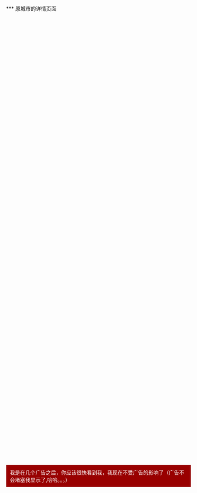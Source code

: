 <script>
W.js('../../source/j/ad/caoyu.js');
</script>
<style>
.mt20{
	margin-top: 20px;
}
</style>
<div class="example_container">
    <style class="example_css">
    .adposter_6216{
    	width: 99%;
    	height: 90px;
    }
    .async-ad{
    	background:url(http://www.weather.com.cn/m2/i/index/loading.gif) center center no-repeat;
    	background-color: #eee;
    	font-size: 0;
    }
    </style>
    <div class="example_html">
       	<div class="adposter_6216"> 
		<script>WR_PARAMETER.WR_AD_DATA={"show":"true","type":"CODE","files":[{"file":null,"link":"","IsFlash":"img"}],"code":"%3Cscript+type%3D%22text%2Fjavascript%22+src%3D%22http%3A%2F%2Fad.321tq.com%2Fex%3Fposid%3D10000_002_07%22%3E%3C%2Fscript%3E","closebutton":true,"closetime":false,"under_file":true,"under_or_up":true,"toppx":40,"width":"980","height":"90","width_under":20,"pagewidth":960,"min_screen_w":1024,"opacity":0.9,"staytime":5,"speed":2,"videotitle":"","bgcolor":"000","bdcolor":"000","filepath":"http:\/\/poster.weather.com.cn\/p_files\/player\/player.swf","autostart":true,"repeat":"none","ratingimg":"http:\/\/poster.weather.com.cn\/a.gif?i=&p=6216&pos=0&ch=500&act=1361&order=641&contract=182&host=153&ck=9053","direct":[]};WRATING.PLAY.ACTION(WR_PARAMETER.WR_AD_DATA);</script> 
		</div> 
    </div>
    <script class="example_js">
    
    </script>
</div>
<div class="example_container mt20">
    <style class="example_css">
    .adposter_6116{
    	width: 99%;
    	height: 90px;
    }
    </style>
    <div class="example_html">
       	<div class="adposter_6116"> 
		<script>WR_PARAMETER.WR_AD_DATA={"show":"true","type":"PIC","files":[{"file":"http:\/\/poster.weather.com.cn\/p_files\/8\/4308.jpg","link":"http:\/\/poster1.weather.com.cn\/r.php?url=http%3A%2F%2F3g%2Eweather%2Ecom%2Ecn%2Fwzfw%2Fzgtqtpd%2Fpublic%2Eshtml&p=6087&pos=0&ch=9991&ck=16078","IsFlash":"img"}],"code":"","closebutton":true,"closetime":false,"under_file":true,"under_or_up":true,"toppx":40,"width":"650","height":"90","width_under":20,"pagewidth":960,"min_screen_w":1024,"opacity":0.9,"staytime":5,"speed":2,"videotitle":"","bgcolor":"000","bdcolor":"000","filepath":"http:\/\/poster.weather.com.cn\/p_files\/player\/player.swf","autostart":true,"repeat":"none","ratingimg":"http:\/\/poster.weather.com.cn\/a.gif?i=&p=6087&pos=0&ch=9991&act=&order=&contract=&host=&ck=16078","direct":[]};WRATING.PLAY.ACTION(WR_PARAMETER.WR_AD_DATA);</script> 
		</div>
    </div>
    <script class="example_js">
    </script>
</div>
<div class="example_container mt20">
    <style class="example_css">
    .adposter_6116{
    	width: 99%;
    	height: 90px;
    }
    </style>
    <div class="example_html">
       	<div class="adposter_6116"> 
		<script>WR_PARAMETER.WR_AD_DATA={"show":"true","type":"CODE","files":[{"file":null,"link":"","IsFlash":"img"}],"code":"%3Cscript+type%3D%22text%2Fjavascript%22%3ETQ_FillSlot%28%2710000_002_04%27%29%3B%3C%2Fscript%3E","closebutton":true,"closetime":false,"under_file":true,"under_or_up":true,"toppx":40,"width":"650","height":"90","width_under":20,"pagewidth":960,"min_screen_w":1024,"opacity":0.9,"staytime":5,"speed":2,"videotitle":"","bgcolor":"000","bdcolor":"000","filepath":"http:\/\/poster.weather.com.cn\/p_files\/player\/player.swf","autostart":true,"repeat":"none","ratingimg":"http:\/\/poster.weather.com.cn\/a.gif?i=&p=6088&pos=0&ch=9991&act=1233&order=641&contract=182&host=153&ck=18288","direct":[]};WRATING.PLAY.ACTION(WR_PARAMETER.WR_AD_DATA);</script> 
		</div>
    </div>
    <script class="example_js">
    </script>
</div>
<div class="example_container mt20">
    <style class="example_css">
    .adposter_6116{
    	width: 99%;
    	height: 90px;
    }
    </style>
    <div class="example_html">
       	<div class="adposter_6116"> 
		<script>WR_PARAMETER.WR_AD_DATA={"show":"true","type":"CODE","files":[{"file":null,"link":"","IsFlash":"img"}],"code":"%3Cscript+type%3D%27text%2Fjavascript%27%3E%0D%0ATQ_FillSlot%28%2710000_001_02%27%29%3B%0D%0A%3C%2Fscript%3E","closebutton":true,"closetime":false,"under_file":true,"under_or_up":true,"toppx":40,"width":"300","height":"250","width_under":20,"pagewidth":960,"min_screen_w":1024,"opacity":0.9,"staytime":5,"speed":2,"videotitle":"","bgcolor":"000","bdcolor":"000","filepath":"http:\/\/poster.weather.com.cn\/p_files\/player\/player.swf","autostart":true,"repeat":"none","ratingimg":"http:\/\/poster.weather.com.cn\/a.gif?i=&p=6116&pos=0&ch=9993&act=1389&order=641&contract=182&host=153&ck=18474","direct":[]};WRATING.PLAY.ACTION(WR_PARAMETER.WR_AD_DATA);</script> 
		</div>
    </div>
    <script class="example_js">
    </script>
</div>
***
原城市的详情页面
<div class="example_container mt20">
    <style class="example_css">
    .adposter_6125{
        width: 99%;
        height: 90px;
    }
    </style>
    <div class="example_html">
        <div class="adposter_6125"> 
 <script>WR_PARAMETER.WR_AD_DATA={"show":"true","type":"CODE","files":[{"file":null,"link":"","IsFlash":"img"}],"code":"%3Cscript+type%3D%22text%2Fjavascript%22%3ETQ_FillSlot%28%2710000_001_06%27%29%3B%3C%2Fscript%3E","closebutton":true,"closetime":false,"under_file":true,"under_or_up":true,"toppx":40,"width":"214","height":"90","width_under":20,"pagewidth":960,"min_screen_w":1024,"opacity":0.9,"staytime":5,"speed":2,"videotitle":"","bgcolor":"000","bdcolor":"000","filepath":"http:\/\/poster.weather.com.cn\/p_files\/player\/player.swf","autostart":true,"repeat":"none","ratingimg":"http:\/\/poster.weather.com.cn\/a.gif?i=&p=6125&pos=0&ch=9993&act=1310&order=641&contract=182&host=153&ck=18404","direct":[]};WRATING.PLAY.ACTION(WR_PARAMETER.WR_AD_DATA);</script> 
 </div>
    </div>
    <script class="example_js">
    </script>
</div>
<div class="example_container mt20">
    <style class="example_css">
    .adposter_6126{
        width: 99%;
        height: 90px;
    }
    </style>
    <div class="example_html">
        <div class="adposter_6126"> 
 <script>WR_PARAMETER.WR_AD_DATA={"show":"true","type":"CODE","files":[{"file":null,"link":"","IsFlash":"img"}],"code":"%3Cscript+type%3D%22text%2Fjavascript%22%3ETQ_FillSlot%28%2710000_001_04%27%29%3B%3C%2Fscript%3E","closebutton":true,"closetime":false,"under_file":true,"under_or_up":true,"toppx":40,"width":"728","height":"90","width_under":20,"pagewidth":960,"min_screen_w":1024,"opacity":0.9,"staytime":5,"speed":2,"videotitle":"","bgcolor":"000","bdcolor":"000","filepath":"http:\/\/poster.weather.com.cn\/p_files\/player\/player.swf","autostart":true,"repeat":"none","ratingimg":"http:\/\/poster.weather.com.cn\/a.gif?i=&p=6126&pos=0&ch=9993&act=1309&order=641&contract=182&host=153&ck=18404","direct":[]};WRATING.PLAY.ACTION(WR_PARAMETER.WR_AD_DATA);</script> 
 </div>
    </div>
    <script class="example_js">
    </script>
</div>
<div class="example_container mt20">
    <style class="example_css">
    .adposter_6122{
        width: 99%;
        height: 90px;
    }
    </style>
    <div class="example_html">
        <div class="adposter_6122"> 
 <script>WR_PARAMETER.WR_AD_DATA={"show":"true","type":"CODE","files":[{"file":null,"link":"","IsFlash":"img"}],"code":"%3Cscript+type%3D%27text%2Fjavascript%27%3E%0D%0ATQ_FillSlot%28%2710000_001_03%27%29%3B%0D%0A%3C%2Fscript%3E","closebutton":true,"closetime":false,"under_file":true,"under_or_up":true,"toppx":40,"width":"650","height":"90","width_under":20,"pagewidth":960,"min_screen_w":1024,"opacity":0.9,"staytime":5,"speed":2,"videotitle":"","bgcolor":"000","bdcolor":"000","filepath":"http:\/\/poster.weather.com.cn\/p_files\/player\/player.swf","autostart":true,"repeat":"none","ratingimg":"http:\/\/poster.weather.com.cn\/a.gif?i=&p=6122&pos=0&ch=9993&act=1291&order=641&contract=182&host=153&ck=18382","direct":[]};WRATING.PLAY.ACTION(WR_PARAMETER.WR_AD_DATA);</script> 
 </div>
    </div>
    <script class="example_js">
    </script>
</div>
<div class="example_container mt20">
    <style class="example_css">
    .adposter_6116{
        width: 99%;
        height: 90px;
    }
    </style>
    <div class="example_html">
        <div class="adposter_6116"> 
 <script>WR_PARAMETER.WR_AD_DATA={"show":"true","type":"CODE","files":[{"file":null,"link":"","IsFlash":"img"}],"code":"%3Cscript+type%3D%27text%2Fjavascript%27%3E%0D%0ATQ_FillSlot%28%2710000_001_02%27%29%3B%0D%0A%3C%2Fscript%3E","closebutton":true,"closetime":false,"under_file":true,"under_or_up":true,"toppx":40,"width":"300","height":"250","width_under":20,"pagewidth":960,"min_screen_w":1024,"opacity":0.9,"staytime":5,"speed":2,"videotitle":"","bgcolor":"000","bdcolor":"000","filepath":"http:\/\/poster.weather.com.cn\/p_files\/player\/player.swf","autostart":true,"repeat":"none","ratingimg":"http:\/\/poster.weather.com.cn\/a.gif?i=&p=6116&pos=0&ch=9993&act=1389&order=641&contract=182&host=153&ck=18474","direct":[]};WRATING.PLAY.ACTION(WR_PARAMETER.WR_AD_DATA);</script> 
 </div>
    </div>
    <script class="example_js">
    </script>
</div>
<div class="example_container mt20">
    <style class="example_css">
    .adposter_6117{
        width: 99%;
        height: 90px;
    }
    </style>
    <div class="example_html">
        <div class="adposter_6117"> 
 <script>WR_PARAMETER.WR_AD_DATA={"show":"true","type":"CODE","files":[{"file":null,"link":"","IsFlash":"img"}],"code":"%3Cscript+type%3D%27text%2Fjavascript%27%3E%0D%0ATQ_FillSlot%28%2710000_001_05%27%29%3B%0D%0A%3C%2Fscript%3E","closebutton":true,"closetime":false,"under_file":true,"under_or_up":true,"toppx":40,"width":"300","height":"250","width_under":20,"pagewidth":960,"min_screen_w":1024,"opacity":0.9,"staytime":5,"speed":2,"videotitle":"","bgcolor":"000","bdcolor":"000","filepath":"http:\/\/poster.weather.com.cn\/p_files\/player\/player.swf","autostart":true,"repeat":"none","ratingimg":"http:\/\/poster.weather.com.cn\/a.gif?i=&p=6117&pos=0&ch=9993&act=1127&order=641&contract=182&host=153&ck=18213","direct":[]};WRATING.PLAY.ACTION(WR_PARAMETER.WR_AD_DATA);</script> 
 </div> 
    </div>
    <script class="example_js">
    </script>
</div>

<div class="example_container mt20">
    <style class="example_css">
    .adposter_6118{
        width: 99%;
        height: 90px;
    }
    </style>
    <div class="example_html">
          <div class="adposter_6118"> 
 <script>WR_PARAMETER.WR_AD_DATA={"show":"true","type":"CODE","files":[{"file":null,"link":"","IsFlash":"img"}],"code":"%3Cscript+type%3D%22text%2Fjavascript%22%3E%0D%0A%2F%2A300%2A250%EF%BC%8C%E5%88%9B%E5%BB%BA%E4%BA%8E2012-3-9%2A%2F%0D%0Avar+cpro_id+%3D+%22u799812%22%3B%0D%0A%3C%2Fscript%3E%0D%0A%3Cscript+src%3D%22http%3A%2F%2Fcpro.baidustatic.com%2Fcpro%2Fui%2Fc.js%22+type%3D%22text%2Fjavascript%22%3E%3C%2Fscript%3E","closebutton":true,"closetime":false,"under_file":true,"under_or_up":true,"toppx":40,"width":"300","height":"250","width_under":20,"pagewidth":960,"min_screen_w":1024,"opacity":0.9,"staytime":5,"speed":2,"videotitle":"","bgcolor":"000","bdcolor":"000","filepath":"http:\/\/poster.weather.com.cn\/p_files\/player\/player.swf","autostart":true,"repeat":"none","ratingimg":"http:\/\/poster.weather.com.cn\/a.gif?i=&p=6118&pos=0&ch=9993&act=1314&order=640&contract=181&host=154&ck=18400","direct":[]};WRATING.PLAY.ACTION(WR_PARAMETER.WR_AD_DATA);</script> 
 </div> 
    </div>
    <script class="example_js">
    </script>
</div>
<div class="example_container mt20">
    <style class="example_css">
    .adposter_6119{
        width: 99%;
        height: 90px;
    }
    </style>
    <div class="example_html">
        <div class="adposter_6119"> 
 <script>WR_PARAMETER.WR_AD_DATA={"show":"true","type":"CODE","files":[{"file":null,"link":"","IsFlash":"img"}],"code":"%3Cscript+type%3D%22text%2Fjavascript%22%3ETQ_FillSlot%28%2710000_005_05%27%29%3B%3C%2Fscript%3E","closebutton":true,"closetime":false,"under_file":true,"under_or_up":true,"toppx":40,"width":"300","height":"250","width_under":20,"pagewidth":960,"min_screen_w":1024,"opacity":0.9,"staytime":5,"speed":2,"videotitle":"","bgcolor":"000","bdcolor":"000","filepath":"http:\/\/poster.weather.com.cn\/p_files\/player\/player.swf","autostart":true,"repeat":"none","ratingimg":"http:\/\/poster.weather.com.cn\/a.gif?i=&p=6119&pos=0&ch=9993&act=1302&order=640&contract=181&host=154&ck=18389","direct":[]};WRATING.PLAY.ACTION(WR_PARAMETER.WR_AD_DATA);</script> 
 </div> 
    </div>
    <script class="example_js">
    </script>
</div>
<div class="example_container mt20">
    <style class="example_css">
    .adposter_6120{
        width: 99%;
        height: 90px;
    }
    </style>
    <div class="example_html">
         <div class="adposter_6120"> 
 <script>WR_PARAMETER.WR_AD_DATA={"show":"true","type":"CODE","files":[{"file":null,"link":"","IsFlash":"img"}],"code":"%3Cscript+type%3D%22text%2Fjavascript%22%3ETQ_FillSlot%28%2710000_005_03%27%29%3B%3C%2Fscript%3E","closebutton":true,"closetime":false,"under_file":true,"under_or_up":true,"toppx":40,"width":"300","height":"250","width_under":20,"pagewidth":960,"min_screen_w":1024,"opacity":0.9,"staytime":5,"speed":2,"videotitle":"","bgcolor":"000","bdcolor":"000","filepath":"http:\/\/poster.weather.com.cn\/p_files\/player\/player.swf","autostart":true,"repeat":"none","ratingimg":"http:\/\/poster.weather.com.cn\/a.gif?i=&p=6120&pos=0&ch=9993&act=1243&order=640&contract=181&host=154&ck=18331","direct":[]};WRATING.PLAY.ACTION(WR_PARAMETER.WR_AD_DATA);</script> 
 </div> 
    </div>
    <script class="example_js">
    </script>
</div>
<div class="example_container mt20">
    <style class="example_css">
    .adposter_6121{
        width: 99%;
        height: 90px;
    }
    </style>
    <div class="example_html">
        <div class="adposter_6121"> 
 <script>WR_PARAMETER.WR_AD_DATA={"show":"true","type":"CODE","files":[{"file":null,"link":"","IsFlash":"img"}],"code":"%3Cscript+type%3D%22text%2Fjavascript%22%3ETQ_FillSlot%28%2710000_005_04%27%29%3B%3C%2Fscript%3E","closebutton":true,"closetime":false,"under_file":true,"under_or_up":true,"toppx":40,"width":"300","height":"250","width_under":20,"pagewidth":960,"min_screen_w":1024,"opacity":0.9,"staytime":5,"speed":2,"videotitle":"","bgcolor":"000","bdcolor":"000","filepath":"http:\/\/poster.weather.com.cn\/p_files\/player\/player.swf","autostart":true,"repeat":"none","ratingimg":"http:\/\/poster.weather.com.cn\/a.gif?i=&p=6121&pos=0&ch=9993&act=1248&order=640&contract=181&host=154&ck=18337","direct":[]};WRATING.PLAY.ACTION(WR_PARAMETER.WR_AD_DATA);</script> 
 </div> 
    </div>
    <script class="example_js">
    </script>
</div>
<div class="example_container mt20">
    <style class="example_css">
    .adposter_6123{
        width: 99%;
        height: 90px;
    }
    </style>
    <div class="example_html">
        <div class="adposter_6123"> 
 <script>WR_PARAMETER.WR_AD_DATA={"show":"true","type":"CODE","files":[{"file":null,"link":"","IsFlash":"img"}],"code":"%3Cscript+type%3D%22text%2Fjavascript%22%3ETQ_FillSlot%28%2710000_005_01%27%29%3B%3C%2Fscript%3E","closebutton":true,"closetime":false,"under_file":true,"under_or_up":true,"toppx":40,"width":"650","height":"90","width_under":20,"pagewidth":960,"min_screen_w":1024,"opacity":0.9,"staytime":5,"speed":2,"videotitle":"","bgcolor":"000","bdcolor":"000","filepath":"http:\/\/poster.weather.com.cn\/p_files\/player\/player.swf","autostart":true,"repeat":"none","ratingimg":"http:\/\/poster.weather.com.cn\/a.gif?i=&p=6123&pos=0&ch=9993&act=1274&order=640&contract=181&host=154&ck=18365","direct":[]};WRATING.PLAY.ACTION(WR_PARAMETER.WR_AD_DATA);</script> 
 </div>
    </div>
    <script class="example_js">
    </script>
</div>
<div class="example_container mt20">
    <style class="example_css">
    .adposter_6124{
        width: 99%;
        height: 90px;
    }
    </style>
    <div class="example_html">
        <div class="adposter_6124"> 
 <script>WR_PARAMETER.WR_AD_DATA={"show":"true","type":"CODE","files":[{"file":null,"link":"","IsFlash":"img"}],"code":"%3Cscript+type%3D%22text%2Fjavascript%22%3ETQ_FillSlot%28%2710000_005_02%27%29%3B%3C%2Fscript%3E","closebutton":true,"closetime":false,"under_file":true,"under_or_up":true,"toppx":40,"width":"650","height":"90","width_under":20,"pagewidth":960,"min_screen_w":1024,"opacity":0.9,"staytime":5,"speed":2,"videotitle":"","bgcolor":"000","bdcolor":"000","filepath":"http:\/\/poster.weather.com.cn\/p_files\/player\/player.swf","autostart":true,"repeat":"none","ratingimg":"http:\/\/poster.weather.com.cn\/a.gif?i=&p=6124&pos=0&ch=9993&act=1275&order=640&contract=181&host=154&ck=18367","direct":[]};WRATING.PLAY.ACTION(WR_PARAMETER.WR_AD_DATA);</script> 
 </div> 
    </div>
    <script class="example_js">
    </script>
</div>
<div class="example_container mt20">
    <style class="example_css">
    #after-ad{
    	background: #990000;
    	color: white;
    	font-size: 14px;
    	padding: 10px;
    }
    </style>
    <div class="example_html">
       	<div id="after-ad">我是在几个广告之后，你应该很快看到我，我现在不受广告的影响了（广告不会堵塞我显示了,哈哈。。。）</div>
    </div>
    <script class="example_js">
    </script>
</div>